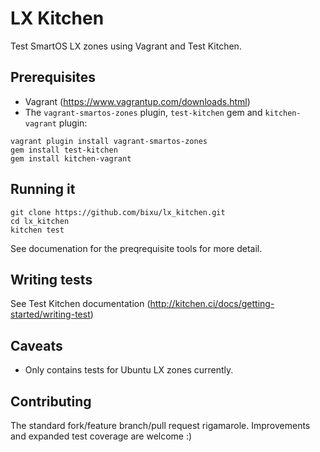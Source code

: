 LX Kitchen
=====================

Test SmartOS LX zones using Vagrant and Test Kitchen.

## Prerequisites

* Vagrant (https://www.vagrantup.com/downloads.html)
* The `vagrant-smartos-zones` plugin, `test-kitchen` gem and `kitchen-vagrant` plugin:
```
vagrant plugin install vagrant-smartos-zones
gem install test-kitchen
gem install kitchen-vagrant
```

## Running it
```
git clone https://github.com/bixu/lx_kitchen.git
cd lx_kitchen
kitchen test
```
See documenation for the preqrequisite tools for more detail.


## Writing tests

See Test Kitchen documentation (http://kitchen.ci/docs/getting-started/writing-test)

## Caveats

* Only contains tests for Ubuntu LX zones currently.

## Contributing

The standard fork/feature branch/pull request rigamarole.  Improvements and expanded test coverage are welcome :)
